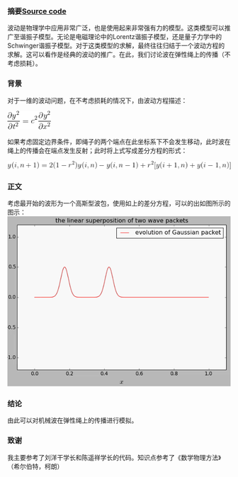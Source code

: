 ### 摘要[Source code](https://github.com/pycll/computationalphysics_N2015301020174/blob/master/schoolwork_11/schoolwork_11.py)
波动是物理学中应用非常广泛，也是使用起来非常强有力的模型。这类模型可以推广至谐振子模型。无论是电磁理论中的Lorentz谐振子模型，还是量子力学中的Schwinger谐振子模型。对于这类模型的求解，最终往往归结于一个波动方程的求解。这可以看作是经典的波动的推广。在此，我们讨论波在弹性绳上的传播（不考虑损耗）。

### 背景
对于一维的波动问题，在不考虑损耗的情况下，由波动方程描述：

![image](https://github.com/pycll/computationalphysics_N2015301020174/blob/master/schoolwork_11/Formula_1.png)

如果考虑固定边界条件，即绳子的两个端点在此坐标系下不会发生移动，此时波在绳上的传播会在端点发生反射；此时将上式写成差分方程的形式：

![image](https://github.com/pycll/computationalphysics_N2015301020174/blob/master/schoolwork_11/Formula_2.png)

### 正文
考虑最开始的波形为一个高斯型波包，使用如上的差分方程，可以的出如图所示的图示：
![image](https://github.com/pycll/computationalphysics_N2015301020174/blob/master/schoolwork_11/schoolwork_11.gif)

### 结论
由此可以对机械波在弹性绳上的传播进行模拟。

### 致谢
我主要参考了刘洋干学长和陈遥祥学长的代码。知识点参考了《数学物理方法》（希尔伯特，柯朗）
